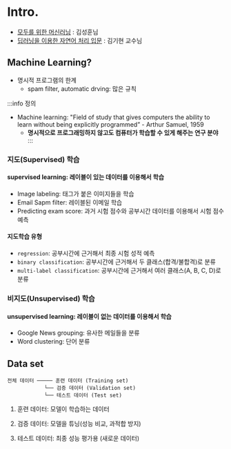 # Intro.


- [모두를 위한 머신러닝](https://hunkim.github.io/ml/) : 김성훈님
- [딥러닝을 이용한 자연어 처리 입문](https://wikidocs.net/book/2155) : 김기현 교수님


## Machine Learning?

- 명시적 프로그램의 한계
   - spam filter, automatic drving: 많은 규칙

:::info 정의
- Machine learning: "Field of study that gives computers the ability to learn without being explicitly programmed” - Arthur Samuel, 1959
  - **명시적으로 프로그래밍하지 않고도 컴퓨터가 학습할 수 있게 해주는 연구 분야**
:::

### 지도(Supervised) 학습

#### supervised learning: 레이블이 있는 데이터를 이용해서 학습
- Image labeling: 태그가 붙은 이미지들을 학습
- Email Sapm filter: 레이블된 이메일 학습
- Predicting exam score: 과거 시험 점수와 공부시간 데이터를 이용해서 시험 점수 예측

#### 지도학습 유형
- `regression`: 공부시간에 근거해서 최종 시험 성적 예측
- `binary classification`: 공부시간에 근거해서 두 클래스(합격/불합격)로 분류
- `multi-label classification`: 공부시간에 근거해서 여러 클래스(A, B, C, D)로 분류


### 비지도(Unsupervised) 학습

#### unsupervised learning: 레이블이 없는 데이터를 이용해서 학습
- Google News grouping: 유사한 메일들을 분류
- Word clustering: 단어 분류

## Data set

```
전체 데이터 ───── 훈련 데이터 (Training set)
            └── 검증 데이터 (Validation set)
            └── 테스트 데이터 (Test set)
```
1. 훈련 데이터: 모델이 학습하는 데이터

2. 검증 데이터: 모델을 튜닝(성능 비교, 과적합 방지)

3. 테스트 데이터: 최종 성능 평가용 (새로운 데이터)



